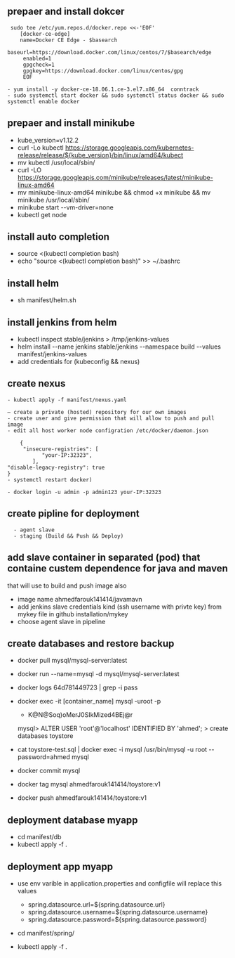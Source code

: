 ##  prepaer and install dokcer  
 	 sudo tee /etc/yum.repos.d/docker.repo <<-'EOF'  
   		[docker-ce-edge]
   		name=Docker CE Edge - $basearch
	    	baseurl=https://download.docker.com/linux/centos/7/$basearch/edge
   		 enabled=1
   		 gpgcheck=1
   		 gpgkey=https://download.docker.com/linux/centos/gpg
   		 EOF 
    
    - yum install -y docker-ce-18.06.1.ce-3.el7.x86_64  conntrack 
    - sudo systemctl start docker && sudo systemctl status docker && sudo systemctl enable docker

##  prepaer and install minikube  
  - kube_version=v1.12.2
  - curl -Lo kubectl https://storage.googleapis.com/kubernetes-release/release/${kube_version}/bin/linux/amd64/kubect
  - mv kubectl /usr/local/sbin/
  - curl -LO https://storage.googleapis.com/minikube/releases/latest/minikube-linux-amd64
  - mv minikube-linux-amd64 minikube && chmod +x minikube && mv minikube /usr/local/sbin/
  - minikube start --vm-driver=none
  - kubectl get node
 
##  install auto completion   
  - source <(kubectl completion bash) 
  - echo "source <(kubectl completion bash)" >> ~/.bashrc

## install helm 
 - sh manifest/helm.sh 
   
## install jenkins from helm 
   - kubectl inspect stable/jenkins > /tmp/jenkins-values
   - helm install --name jenkins stable/jenkins --namespace build  --values manifest/jenkins-values
   - add credentials for (kubeconfig && nexus)

## create nexus 
    - kubectl apply -f manifest/nexus.yaml 

    – create a private (hosted) repository for our own images
    - create user and give permission that will allow to push and pull image 
    - edit all host worker node configration /etc/docker/daemon.json

  		{
 		 "insecure-registries": [
   		       "your-IP:32323",
  			],
  	"disable-legacy-registry": true
	}
    - systemctl restart docker)
 
    - docker login -u admin -p admin123 your-IP:32323



## create pipline for deployment 
      - agent slave 
      - staging (Build && Push && Deploy)

## add slave container in separated (pod) that containe custem dependence for java and maven 
that will use to build and push image also
   - image name ahmedfarouk141414/javamavn
   - add jenkins slave credentials kind (ssh username with privte key) from mykey file in github installation/mykey 
   - choose agent slave in pipeline

## create databases and restore backup
  - docker pull mysql/mysql-server:latest
  - docker run --name=mysql -d mysql/mysql-server:latest
  - docker logs 64d781449723 | grep -i pass
  - docker exec -it [container_name] mysql -uroot -p
       - K@N@Soq)oMerJ0SIkMized4BEj@r
       
    mysql> ALTER USER 'root'@'localhost' IDENTIFIED BY 'ahmed';
         > create databases toystore
         
  - cat toystore-test.sql  | docker exec -i mysql /usr/bin/mysql -u root --password=ahmed mysql
  - docker commit mysql 
  - docker tag mysql  ahmedfarouk141414/toystore:v1
  - docker push  ahmedfarouk141414/toystore:v1

## deployment database myapp 
  - cd manifest/db
  - kubectl apply -f . 

## deployment app myapp 
  - use env varible in  application.properties and configfile will replace this values 

   	- spring.datasource.url=${spring.datasource.url}
	- spring.datasource.username=${spring.datasource.username}
	- spring.datasource.password=${spring.datasource.password}
	
  - cd manifest/spring/
  - kubectl apply -f  .




